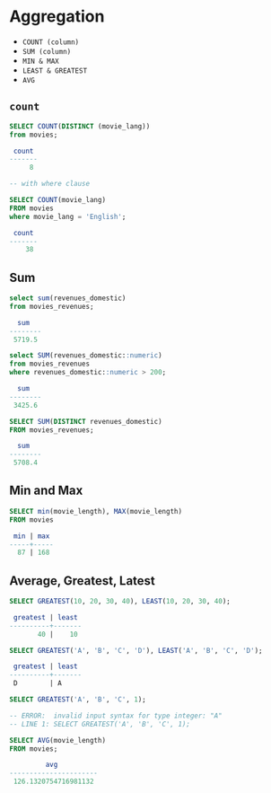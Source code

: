 # Aggregation

* `COUNT (column)`
* `SUM (column)`
* `MIN & MAX`
* `LEAST & GREATEST`
* `AVG`

## `count`

```sql
SELECT COUNT(DISTINCT (movie_lang))
from movies;

 count 
-------
     8

-- with where clause

SELECT COUNT(movie_lang)
FROM movies
where movie_lang = 'English';

 count 
-------
    38
```

## Sum

```sql
select sum(revenues_domestic)
from movies_revenues;

  sum   
--------
 5719.5

select SUM(revenues_domestic::numeric)
from movies_revenues
where revenues_domestic::numeric > 200;

  sum   
--------
 3425.6

SELECT SUM(DISTINCT revenues_domestic)
FROM movies_revenues;

  sum   
--------
 5708.4
```

## Min and Max

```sql
SELECT min(movie_length), MAX(movie_length)
FROM movies

 min | max 
-----+-----
  87 | 168
```

## Average, Greatest, Latest

```sql
SELECT GREATEST(10, 20, 30, 40), LEAST(10, 20, 30, 40);

 greatest | least
----------+-------
       40 |    10

SELECT GREATEST('A', 'B', 'C', 'D'), LEAST('A', 'B', 'C', 'D');

 greatest | least
----------+-------
 D        | A

SELECT GREATEST('A', 'B', 'C', 1);

-- ERROR:  invalid input syntax for type integer: "A"
-- LINE 1: SELECT GREATEST('A', 'B', 'C', 1);

SELECT AVG(movie_length)
FROM movies;

         avg          
----------------------
 126.1320754716981132
```

